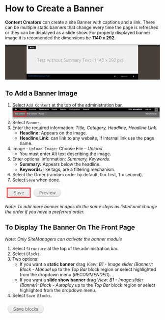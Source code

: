 # How to Create a Banner
**Content Creators** can create a site Banner with captions and a link. There can be multiple static banners that change every time the page is refreshed or they can be displayed as a slide show. For properly displayed banner image it is recomended the dimensions be **1140 x 292**.

![An Example of a Banner](../images/baex.png)

## To Add a Banner Image

1. Select `Add Content` at the top of the administration bar. ![Add Content Highlighted](../images/ambac.png)
2. Select `Banner`.
3. Enter the required information: *Title, Category, Headline, Headline Link*.
    * **Headline:** Appears on the image.
    * **Headline Link:** can link to any website, if internal link use the page name.
4. Image - `Upload Image:` Choose File – *Upload*.
    * You must enter Alt text describing the image.
5. Enter optional information: *Summary, Keywords*.
    * **Summary:** Appears below the headline.
    * **Keywords:** like tags, are a filtering mechanism.
6. Select the Order (random order by default, 0 = first, 1 = second).
7. Select `Save` when done.

![Image of Save Button](../images/save.png)

*Note: To add more banner images do the same steps as listed and change the order if you have a preferred order.*

## To Display The Banner On The Front Page
*Note: Only SiteManagers can activate the banner module*

1. Select `Structure` at the top of the administration bar.
2. Select `Blocks`.
3. Two options:
    * If you want a **static banner** drag *View: B1 - Image slider (Banner): Block - Manual* up to the *Top Bar* block region or select highlighted from the dropdown menu (*RECOMMENDED*).
    * If you want a **slide show banner** drag *View: B1 - Image slider (Banner): Block - Autoplay* up to the *Top Bar* block region or select highlighted from the dropdown menu.
4. Select `Save Blocks`.

![Image of Saved Blocks button](../images/save_blocks.png)
